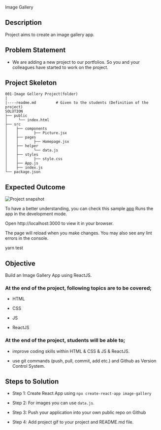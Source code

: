 Image Gallery

## Description

Project aims to create an image gallery app.

## Problem Statement

- We are adding a new project to our portfolios. So you and your colleagues have started to work on the project.

## Project Skeleton

```
001-Image Gellery Project(folder)
|
|----readme.md         # Given to the students (Definition of the project)
SOLUTION
├── public
│     └── index.html
├── src
│    ├── components
│    │       ├── Picture.jsx
│    ├── pages
│    │       ├── Homepage.jsx
│    ├── helper
│    │       └── data.js
│    ├── styles
│    │       ├── style.css
│    ├── App.js
│    ├── index.js
└── package.json
```

## Expected Outcome

![Project snapshot](./imageGallery.gif)

To have a better understanding, you can check this sample [app]( https://hakanbilgi.github.io/Image_Gallery_React/)
Runs the app in the development mode.

Open http://localhost:3000 to view it in your browser.

The page will reload when you make changes.
You may also see any lint errors in the console.

yarn test
## Objective

Build an Image Gallery App using ReactJS.

### At the end of the project, following topics are to be covered;

- HTML

- CSS

- JS

- ReactJS

### At the end of the project, students will be able to;

- improve coding skills within HTML & CSS & JS & ReactJS.

- use git commands (push, pull, commit, add etc.) and Github as Version Control System.

## Steps to Solution

- Step 1: Create React App using `npx create-react-app image-gallery`

- Step 2: For images you can use `data.js`.

- Step 3: Push your application into your own public repo on Github

- Step 4: Add project gif to your project and README.md file.
